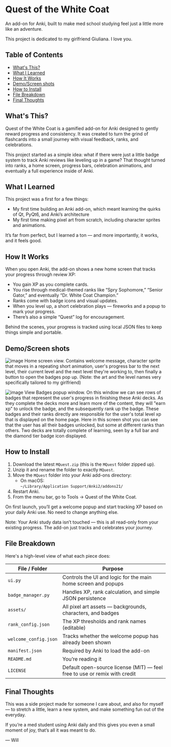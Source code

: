 # Quest of the White Coat

An add-on for Anki, built to make med school studying feel just a little more like an adventure.

This project is dedicated to my girlfriend Giuliana. I love you. 

## Table of Contents
- [What's This?](#whats-this)
- [What I Learned](#what-i-learned)
- [How It Works](#how-it-works)
- [Demo/Screen shots](#demoscreen-shots)
- [How to Install](#how-to-install)
- [File Breakdown](#file-breakdown)
- [Final Thoughts](#final-thoughts)

## What's This?

Quest of the White Coat is a gamified add-on for Anki designed to gently reward progress and consistency. It was created to turn the grind of flashcards into a small journey with visual feedback, ranks, and celebrations.

This project started as a simple idea: what if there were just a little badge system to track Anki reviews like leveling up in a game? That thought turned into ranks, a home screen, progress bars, celebration animations, and eventually a full experience inside of Anki.

## What I Learned

This project was a first for a few things:

- My first time building an Anki add-on, which meant learning the quirks of Qt, PyQt6, and Anki’s architecture
- My first time making pixel art from scratch, including character sprites and animations.

It’s far from perfect, but I learned a ton — and more importantly, it works, and it feels good.

## How It Works

When you open Anki, the add-on shows a new home screen that tracks your progress through review XP:

- You gain XP as you complete cards.
- You rise through medical-themed ranks like “Spry Sophomore,” “Senior Gator,” and eventually “Dr. White Coat Champion.”
- Ranks come with badge icons and visual updates.
- When you level up, a short celebration plays — fireworks and a popup to mark your progress.
- There’s also a simple “Quest” log for encouragement.

Behind the scenes, your progress is tracked using local JSON files to keep things simple and portable.

## Demo/Screen shots

![image](https://github.com/user-attachments/assets/10b3943e-9d45-4350-9191-f5999841c5f5)
Home screen view. Contains welcome message, character sprite that moves in a repeating short animation, user's progress bar to the next level, their current level and the next level they're working to, then finally a button to open the badges pop up. 
(Note: the art and the level names very specifically tailored to my girlfriend)


![image](https://github.com/user-attachments/assets/aeb9ca41-e6c5-4af6-8f03-dfa81cfdb7d0)
View Badges popup window. On this window we can see rows of badges that represent the user's progress in finishing these Anki decks. As they complete the decks more and learn more of the content, they will "earn xp" to unlock the badge, and the subsequently rank up the badge. These badges and their ranks directly are responsible for the user's total level xp that is displayed on the home page. Here in this screen shot you can see that the user has all their badges unlocked, but some at different ranks than others. Two decks are totally complete of learning, seen by a full bar and the diamond tier badge icon displayed. 


## How to Install

1. Download the latest `MQuest.zip` (this is the `MQuest` folder zipped up).
2. Unzip it and rename the folder to exactly `MQuest`.
3. Move the `MQuest` folder into your Anki add-ons directory:
   - On macOS:  
     `~/Library/Application Support/Anki2/addons21/`
4. Restart Anki.
5. From the menu bar, go to Tools → Quest of the White Coat.

On first launch, you’ll get a welcome popup and start tracking XP based on your daily Anki use. No need to change anything else.

Note: Your Anki study data isn’t touched — this is all read-only from your existing progress. The add-on just tracks and celebrates your journey.

## File Breakdown

Here's a high-level view of what each piece does:

| File / Folder         | Purpose |
|----------------------|---------|
| `ui.py`              | Controls the UI and logic for the main home screen and popups |
| `badge_manager.py`   | Handles XP, rank calculation, and simple JSON persistence |
| `assets/`            | All pixel art assets — backgrounds, characters, and badges |
| `rank_config.json`   | The XP thresholds and rank names (editable) |
| `welcome_config.json`          | Tracks whether the welcome popup has already been shown |
| `manifest.json`      | Required by Anki to load the add-on |
| `README.md`          | You’re reading it |
| `LICENSE`            | Default open-source license (MIT) — feel free to use or remix with credit |

## Final Thoughts

This was a side project made for someone I care about, and also for myself — to stretch a little, learn a new system, and make something fun out of the everyday.

If you’re a med student using Anki daily and this gives you even a small moment of joy, that’s all it was meant to do.

— Will

